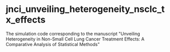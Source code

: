 # jnci_unveiling_heterogeneity_nsclc_tx_effects
The simulation code corresponding to the manuscript "Unveiling Heterogeneity in Non-Small Cell Lung Cancer Treatment Effects: A Comparative Analysis of Statistical Methods"
